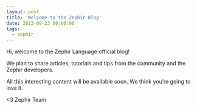 ```yaml
---
layout: post
title: 'Welcome to the Zephir Blog'
date: 2013-09-23 00:00:00
tags:
  - zephir
---
```


Hi, welcome to the Zephir Language official blog! 

We plan to share articles, tutorials and tips from the community and the Zephir developers. 

All this interesting content will be available soon. We think you’re going to love it.

<3 Zephir Team
